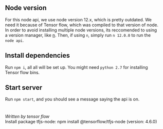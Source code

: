 ## Node version 
For this node api, we use node version 12.x, which is pretty outdated. We need it because of Tensor flow, which was compiled to that version of node.
In order to avoid installing multiple node versions, its reccomended to using a version manager, like [n](https://www.npmjs.com/package/n). Then, if using `n`, simply run `n 12.0.0` to run the `node api`.

## Install dependencies
Run `npm i`, all all will be set up. You might need `python 2.7` for installing Tensor flow bins.

## Start server
Run `npm start`, and you should see a message saying the api is on.

#

*Written by tensor flow* <br>
Install package tfjs-node: npm install @tensorflow/tfjs-node (version: 4.6.0)
